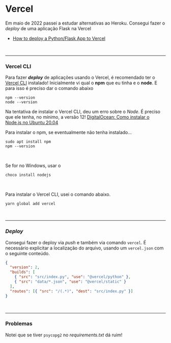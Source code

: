 # Vercel

Em maio de 2022 passei a estudar alternativas ao Heroku.
Consegui fazer o _deploy_ de uma aplicação Flask na Vercel

- [How to deploy a Python/Flask App to Vercel](https://dev.to/andrewbaisden/how-to-deploy-a-python-flask-app-to-vercel-2o5k)

<br>

---

### Vercel CLI

Para fazer **_deploy_** de aplicações usando o Vercel, é recomendado ter o [Vercel CLI](https://vercel.com/cli) instalado!
Inicialmente vi qual o **npm** que eu tinha e o **node**.
E para isso é preciso dar o comando abaixo

```
npm --version
node --version
```

Na tentativa de instalar o Vercel CLI, deu um erro sobre o _Node_. É preciso que ele tenha, no mínimo, a versão 12!
[DigitalOcean: Como instalar o Node.js no Ubuntu 20.04](https://www.digitalocean.com/community/tutorials/how-to-install-node-js-on-ubuntu-20-04-pt)

Para instalar o npm, se eventualmente não tenha instalado...

```
sudo apt install npm
npm --version
```

<br>

Se for no Windows, usar o

```
choco install nodejs
```

<br>

Para instalar o Vercel CLI, usei o comando abaixo.

```
yarn global add vercel
```

<br>

---

### _Deploy_

Consegui fazer o deploy via _push_ e também via comando `vercel`.
É necessário explicitar a localização do arquivo, usando um `vercel.json` com o seguinte conteúdo.

```json
{
  "version": 2,
  "builds": [
    { "src": "src/index.py", "use": "@vercel/python" },
    { "src": "data/*.json", "use": "@vercel/static" }
  ],
  "routes": [{ "src": "/(.*)", "dest": "src/index.py" }]
}
```

<br>

---

### Problemas

Notei que se tiver `psycopg2` no _requirements.txt_ dá ruim!
